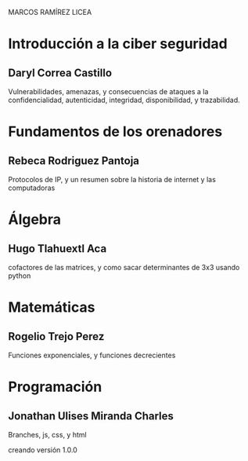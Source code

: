 MARCOS RAMÍREZ LICEA

# Introducción a la ciber seguridad 

## Daryl Correa Castillo

Vulnerabilidades, amenazas, y consecuencias de ataques a la confidencialidad, autenticidad, integridad, disponibilidad, y trazabilidad. 

# Fundamentos de los orenadores

## Rebeca Rodriguez Pantoja

Protocolos de IP, y un resumen sobre la historia de internet y las computadoras

# Álgebra 

## Hugo Tlahuextl Aca 

cofactores de las matrices, y como sacar determinantes de 3x3 usando python

# Matemáticas 

## Rogelio Trejo Perez 

Funciones exponenciales, y funciones decrecientes

# Programación

## Jonathan Ulises Miranda Charles 

Branches, js, css, y html

creando versión 1.0.0